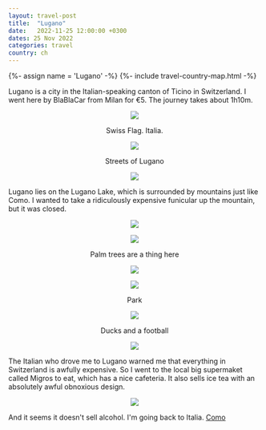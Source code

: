 ```yaml
---
layout: travel-post
title:  "Lugano"
date:   2022-11-25 12:00:00 +0300
dates: 25 Nov 2022
categories: travel
country: ch
---
```

{%- assign name = 'Lugano' -%}
{%- include travel-country-map.html -%}

Lugano is a city in the Italian-speaking canton of Ticino in Switzerland. I went here by BlaBlaCar from Milan for €5. The journey takes about 1h10m.
<center>
<img src="{{site.baseurl}}/assets/img/lugano/1.jpg" />
<p class="image-label">
Swiss Flag. Italia.
</p>
</center>

<center>
<img src="{{site.baseurl}}/assets/img/lugano/2.jpg" />
<p class="image-label">
Streets of Lugano
</p>
</center>


<center>
<img src="{{site.baseurl}}/assets/img/lugano/3.jpg" />
<p class="image-label">
</p>
</center>

Lugano lies on the Lugano Lake, which is surrounded by mountains just like Como. I wanted to take a ridiculously expensive funicular up the mountain, but it was closed.
<center>
<img src="{{site.baseurl}}/assets/img/lugano/4.jpg" />
<p class="image-label">
</p>
</center>

<center>
<img src="{{site.baseurl}}/assets/img/lugano/5.jpg" />
<p class="image-label">
Palm trees are a thing here
</p>
</center>

<center>
<img src="{{site.baseurl}}/assets/img/lugano/6.jpg" />
<p class="image-label">
</p>
</center>

<center>
<img src="{{site.baseurl}}/assets/img/lugano/7.jpg" />
<p class="image-label">
Park
</p>
</center>

<center>
<img src="{{site.baseurl}}/assets/img/lugano/8.jpg" />
<p class="image-label">
Ducks and a football
</p>
</center>


<center>
<img src="{{site.baseurl}}/assets/img/lugano/9.jpg" />
<p class="image-label">
</p>
</center>

The Italian who drove me to Lugano warned me that everything in Switzerland is awfully expensive. So I went to the local big supermaket called Migros to eat, which has a nice cafeteria.
It also sells ice tea with an absolutely awful obnoxious design. 
<center>
<img src="{{site.baseurl}}/assets/img/lugano/10.jpg" />
<p class="image-label">
</p>
</center>
And it seems it doesn't sell alcohol. I'm going back to Italia.

<a class="prev" href="/travel/2022/11/24/como.html">
Como
</a>